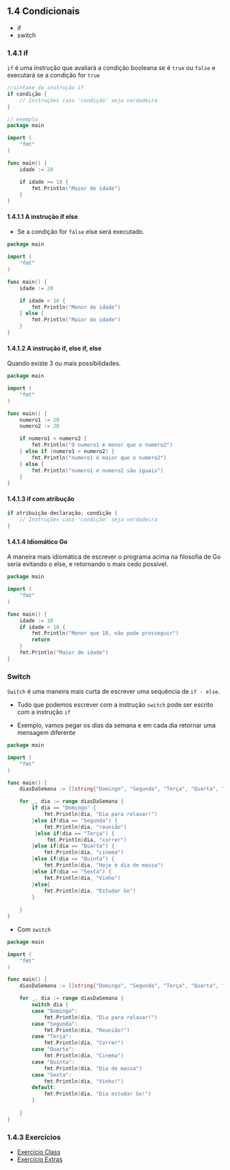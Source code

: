 ## 1.4 Condicionais 
- if
- switch

### 1.4.1 if

`if` é uma instrução que avaliará a condição booleana se é `true` ou `false` e executará se a condição for `true`

```go
//sintaxe da instrução if
if condição {
    // Instruções caso 'condição' seja verdadeira
}

// exemplo
package main

import (
	"fmt"
)

func main() {
	idade := 20

	if idade >= 18 {
		fmt.Println("Maior de idade")
	}
}
```
#### 1.4.1.1 A instrução if else

- Se a condição for `false` else será executado.

```go
package main

import (
	"fmt"
)

func main() {
	idade := 20

	if idade < 18 {
		fmt.Println("Menor de idade")
	} else {
		fmt.Println("Maior de idade")
	}
}
```

#### 1.4.1.2 A instrução if, else if, else

Quando existe 3 ou mais possibilidades.

```go
package main

import (
	"fmt"
)

func main() {
	numero1 := 20
	numero2 := 20

	if numero1 < numero2 {
		fmt.Println("O numero1 é menor que o numero2")
	} else if (numero1 > numero2) {
		fmt.Println("numero1 é maior que o numero2")
	} else {
		fmt.Println("numero1 e numero2 são iguais")
	}
}
```

#### 1.4.1.3 if com atribução

```go
if atribuição-declaração; condição {
    // Instruções caso 'condição' seja verdadeira
}
```

#### 1.4.1.4 Idiomático Go

A maneira mais idiomática de escrever o programa acima na filosofia de Go seria evitando o else, e retornando o mais cedo possível.

```go
package main

import (
	"fmt"
)

func main() {
	idade := 10
	if idade < 18 {
		fmt.Println("Menor que 18, não pode prosseguir")
		return
	}
	fmt.Println("Maior de idade")
}
```

### Switch

`Switch` é uma maneira mais curta de escrever uma sequência de `if - else`.
- Tudo que podemos escrever com a instrução `switch` pode ser escrito com a instrução `if`

- Exemplo, vamos pegar os dias da semana e em cada dia retornar uma mensagem diferente

```go
package main

import (
	"fmt"
)

func main() {
	diasDaSemana := []string{"Domingo", "Segunda", "Terça", "Quarta", "Quinta", "Sexta", "Sábado"}

	for _, dia := range diasDaSemana {
        if dia == "Domingo" {
            fmt.Println(dia, "Dia para relaxar!")
        }else if(dia == "Segunda") {
            fmt.Println(dia, "reunião")
         }else if(dia == "Terça") {
             fmt.Println(dia, "correr")
        }else if(dia == "Quarta") {
            fmt.Println(dia, "cinema")
        }else if(dia == "Quinta") {
            fmt.Println(dia, "Hoje é dia de massa")
        }else if(dia == "Sexta") {
            fmt.Println(dia, "Vinho")
        }else{
            fmt.Println(dia, "Estudar Go")
        }
     
    }
}
```
- Com `switch`

```go
package main

import (
	"fmt"
)

func main() {
	diasDaSemana := []string{"Domingo", "Segunda", "Terça", "Quarta", "Quinta", "Sexta", "Sábado"}

	for _, dia := range diasDaSemana {
        switch dia {
        case "Domingo":
            fmt.Println(dia, "Dia para relaxar!")
        case "Segunda":
            fmt.Println(dia, "Reunião!")
        case "Terça":
            fmt.Println(dia, "Correr")
        case "Quarta":
            fmt.Println(dia, "Cinema")
        case "Quinta":
            fmt.Println(dia, "Dia de massa")
        case "Sexta":
            fmt.Println(dia, "Vinho!")
        default:
            fmt.Println(dia, "Dia estudar Go!")
        }
     
    }
}
```

### 1.4.3 Exercícios

- [Exercício Class](../../semana02/Exercicios/condicionais/Class)
- [Exercício Extras](../../semana02/Exercicios/condicionais/ExerExtras)
